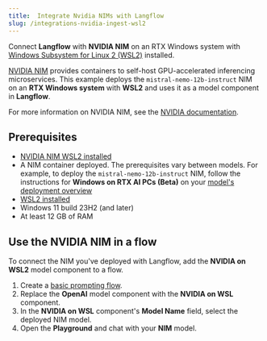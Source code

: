 ```yaml
---
title:  Integrate Nvidia NIMs with Langflow
slug: /integrations-nvidia-ingest-wsl2
---
```


Connect **Langflow** with **NVIDIA NIM** on an RTX Windows system with [Windows Subsystem for Linux 2 (WSL2)](https://learn.microsoft.com/en-us/windows/wsl/install) installed.

[NVIDIA NIM](https://docs.nvidia.com/nim/index.html) provides containers to self-host GPU-accelerated inferencing microservices.
This example deploys the `mistral-nemo-12b-instruct` NIM on an **RTX Windows system** with **WSL2** and uses it as a model component in **Langflow**.

For more information on NVIDIA NIM, see the [NVIDIA documentation](https://docs.nvidia.com/nim/index.html).

## Prerequisites

* [NVIDIA NIM WSL2 installed](https://docs.nvidia.com/nim/wsl2/latest/getting-started.html)
* A NIM container deployed. The prerequisites vary between models.
For example, to deploy the `mistral-nemo-12b-instruct` NIM, follow the instructions for **Windows on RTX AI PCs (Beta)** on your [model's deployment overview](https://build.nvidia.com/nv-mistralai/mistral-nemo-12b-instruct/deploy?environment=wsl2.md)
* [WSL2 installed](https://learn.microsoft.com/en-us/windows/wsl/install)
* Windows 11 build 23H2 (and later)
* At least 12 GB of RAM

## Use the NVIDIA NIM in a flow

To connect the NIM you've deployed with Langflow, add the **NVIDIA on WSL2** model component to a flow.

1. Create a [basic prompting flow](/get-started-quickstart).
2. Replace the **OpenAI** model component with the **NVIDIA on WSL** component.
3. In the **NVIDIA on WSL** component's **Model Name** field, select the deployed NIM model.
4. Open the **Playground** and chat with your **NIM** model.


